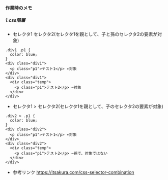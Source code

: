 

#### 作業時のメモ ####


##### 1.css階層
- セレクタ1 セレクタ2(セレクタ1を親として、子と孫のセレクタ2の要素が対象)
```
.div1 .p1 {
  color: blue;
}
<div class="div1">
  <p class="p1">テスト1</p> ←対象
</div>
<div class="div1">
  <div class="temp">
    <p class="p1">テスト2</p> ←対象
  </div>
</div>
```

- セレクタ1 > セレクタ2(セレクタ1を親として、子のセレクタ2の要素が対象)
```
.div2 > .p1 {
  color: blue;
}
<div class="div2">
  <p class="p1">テスト1</p> ←対象
</div>
<div class="div2">
  <div class="temp">
    <p class="p1">テスト2</p> ←孫で、対象ではない
  </div>
</div>
```

- 参考リンク
https://itsakura.com/css-selector-combination
